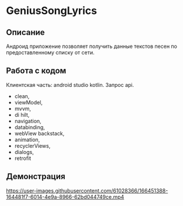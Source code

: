 # GeniusSongLyrics

## Описание 
Андроид приложение позволяет получить данные текстов песен по предоставленному списку от сети. 

## Работа с кодом 
Клиентская часть: android studio kotlin. Запрос api.

- clean,<br/>
- viewModel,<br/>
- mvvm, <br/>
- di hilt, <br/>
- navigation, <br/>
- databinding, <br/>
- webView backstack,<br/>
- animation,<br/>
- recyclerViews,<br/>
- dialogs,<br/>
- retrofit<br/>

## Демонстрация 

https://user-images.githubusercontent.com/61028366/166451388-164481f7-6014-4e9a-8966-62bd044749ce.mp4
